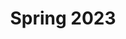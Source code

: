 ---
title: Spring 2023
type: Archive
image: /img/detective-pikachu-dance.gif
heading: Spring 2023 Archive
description: >-
 Class pages from the Spring 2023 Semester
intro:
  blurbs:
    - image:
      text: >
        7C English
      link: spring2023/7C-english
    - image:
      text: >
        8B English
      link: spring2023/8B-english
    - image:
      text: >
        English Research
      link: spring2023/english-research
    - image:
      text: >
        English Debate
      link: spring2023/english-debate   
---